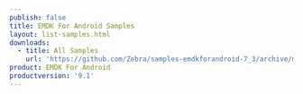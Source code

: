 ```yaml
---
publish: false
title: EMDK For Android Samples
layout: list-samples.html
downloads:
  - title: All Samples
    url: 'https://github.com/Zebra/samples-emdkforandroid-7_3/archive/master.zip'
product: EMDK For Android
productversion: '9.1'
---
```






















